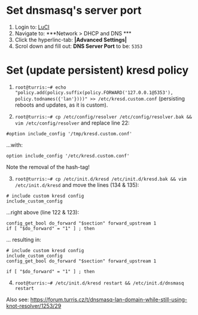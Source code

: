 # Set dnsmasq's server port

1. Login to: [LuCI](192.168.1.1/cgi-bin/luci/)
2. Navigate to: ***Network > DHCP and DNS ***
3. Click the hyperlinc-tab: **|Advanced Settings|**
3. Scrol down and fill out: **DNS Server Port** to be: `5353`

# Set (update persistent) kresd policy

1. `root@turris:~# echo "policy.add(policy.suffix(policy.FORWARD('127.0.0.1@5353'),  policy.todnames({'lan'})))" >> /etc/kresd.custom.conf` (persisting reboots and updates, as it is custom).

2. `root@turris:~# cp /etc/config/resolver /etc/config/resolver.bak && vim /etc/config/resolver` and replace line 22:

  ```
  #option include_config '/tmp/kresd.custom.conf'
  ```
  ...with:

  ```
  option include_config '/etc/kresd.custom.conf'
  ```

  Note the removal of the hash-tag!

3. `root@turris:~# cp /etc/init.d/kresd /etc/init.d/kresd.bak && vim /etc/init.d/kresd` and move the lines (134 & 135):

  ```
  # include custom kresd config
  include_custom_config
  ```

  ...right above (line 122 & 123):

  ```
  config_get_bool do_forward "$section" forward_upstream 1
  if [ "$do_forward" = "1" ] ; then
  ```

  ... resulting in:

  ```
  # include custom kresd config
  include_custom_config
  config_get_bool do_forward "$section" forward_upstream 1

  if [ "$do_forward" = "1" ] ; then
  ```

4. `root@turris:~# /etc/init.d/kresd restart && /etc/init.d/dnsmasq restart`

Also see: https://forum.turris.cz/t/dnsmasq-lan-domain-while-still-using-knot-resolver/1253/29
